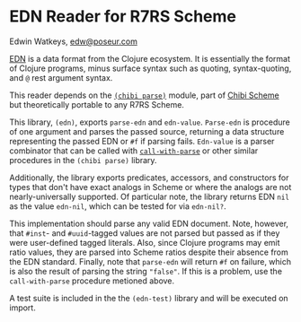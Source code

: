 # EDN Reader for R7RS Scheme

Edwin Watkeys, edw@poseur.com

[EDN](https://github.com/edn-format/edn) is a data format from the
Clojure ecosystem. It is essentially the format of Clojure programs,
minus surface syntax such as quoting, syntax-quoting, and `@` rest
argument syntax.

This reader depends on the [`(chibi
parse)`](http://synthcode.com/scheme/chibi/lib/chibi/parse.html)
module, part of [Chibi Scheme](http://synthcode.com/wiki/chibi-scheme)
but theoretically portable to any R7RS Scheme.

This library, `(edn)`, exports `parse-edn` and
`edn-value`. `Parse-edn` is procedure of one argument and parses the
passed source, returning a data structure representing the passed EDN
or `#f` if parsing fails. `Edn-value` is a parser combinator that can
be called with
[`call-with-parse`](http://synthcode.com/scheme/chibi/lib/chibi/parse.html#h3_call-with-parse)
or other similar procedures in the `(chibi parse)` library.

Additionally, the library exports predicates, accessors, and
constructors for types that don't have exact analogs in Scheme or
where the analogs are not nearly-universally supported. Of particular
note, the library returns EDN `nil` as the value `edn-nil`, which can
be tested for via `edn-nil?`.

This implementation should parse any valid EDN document. Note,
however, that `#inst`- and `#uuid`-tagged values are not parsed but
passed as if they were user-defined tagged literals. Also, since
Clojure programs may emit ratio values, they are parsed into Scheme
ratios despite their absence from the EDN standard. Finally, note that
`parse-edn` will return `#f` on failure, which is also the result of
parsing the string `"false"`. If this is a problem, use the
`call-with-parse` procedure metioned above.

A test suite is included in the the `(edn-test)` library and will be
executed on import.
